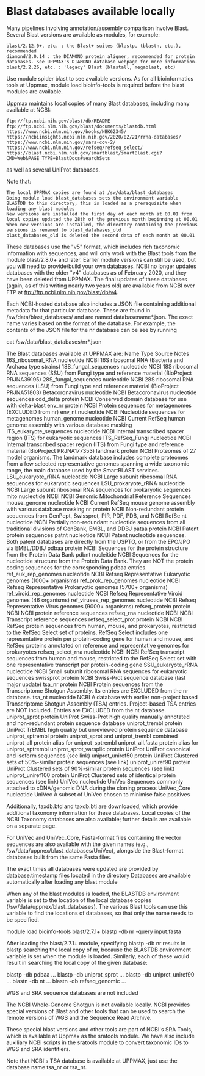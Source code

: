 # Blast databases available locally



Many pipelines involving annotation/assembly comparison involve Blast. Several Blast versions are available as modules, for example:

    blast/2.12.0+, etc. : the Blast+ suites (blastp, tblastn, etc.), recommended
    diamond/2.0.14 : the DIAMOND protein aligner, recommended for protein databases. See UPPMAX's DIAMOND database webpage for more information.
    blast/2.2.26, etc. : 'legacy' Blast (blastall, megablast, etc)

Use module spider blast to see available versions. As for all bioinformatics tools at Uppmax, module load bioinfo-tools is required before the blast modules are available.

Uppmax maintains local copies of many Blast databases, including many available at NCBI:

    ftp://ftp.ncbi.nih.gov/blast/db/README
    ftp://ftp.ncbi.nlm.nih.gov/blast/documents/blastdb.html
    https://www.ncbi.nlm.nih.gov/books/NBK62345/
    https://ncbiinsights.ncbi.nlm.nih.gov/2020/02/21/rrna-databases/
    https://www.ncbi.nlm.nih.gov/sars-cov-2/
    https://www.ncbi.nlm.nih.gov/refseq/refseq_select/
    https://blast.ncbi.nlm.nih.gov/smartblast/smartBlast.cgi?CMD=Web&PAGE_TYPE=BlastDocs#searchSets

as well as several UniProt databases.

Note that:

    The local UPPMAX copies are found at /sw/data/blast_databases
    Doing module load blast_databases sets the environment variable BLASTDB to this directory; this is loaded as a prerequisite when loading any blast modules
    New versions are installed the first day of each month at 00.01 from local copies updated the 28th of the previous month beginning at 00.01
    When new versions are installed, the directory containing the previous versions is renamed to blast_databases_old
    blast_databases_old is deleted the second data of each month at 00.01

These databases use the "v5" format, which includes rich taxonomic information with sequences, and will only work with the Blast tools from the module blast/2.8.0+ and later. Earlier module versions can still be used, but you will need to provide/build your own databases. NCBI no longer updates databases with the older "v4" databases as of February 2020, and they have been deleted from UPPMAX. The final updates of these databases (again, as of this writing nearly two years old) are available from NCBI over FTP at ftp://ftp.ncbi.nlm.nih.gov/blast/db/v4.

Each NCBI-hosted database also includes a JSON file containing additional metadata for that particular database. These are found in /sw/data/blast_databases/ and are named databasename*.json. The exact name varies based on the format of the database. For example, the contents of the JSON file for the nr database can be see by running

cat /sw/data/blast_databases/nr*.json

The Blast databases available at UPPMAX are:
Name 	Type 	Source 	Notes
16S_ribosomal_RNA 	nucleotide 	NCBI 	16S ribosomal RNA (Bacteria and Archaea type strains)
18S_fungal_sequences 	nucleotide 	NCBI 	18S ribosomal RNA sequences (SSU) from Fungi type and reference material (BioProject PRJNA39195)
28S_fungal_sequences 	nucleotide 	NCBI 	28S ribosomal RNA sequences (LSU) from Fungi type and reference material (BioProject PRJNA51803)
Betacoronavirus 	nucleotide 	NCBI 	Betacoronavirus nucleotide sequences
cdd_delta 	protein 	NCBI 	Conserved domain database for use with delta-blast
env_nr 	protein 	NCBI 	Protein sequences for metagenomes (EXCLUDED from nr)
env_nt 	nucleotide 	NCBI 	Nucleotide sequences for metagenomes
human_genome 	nucleotide 	NCBI 	Current RefSeq human genome assembly with various database masking
ITS_eukaryote_sequences 	nucleotide 	NCBI 	Internal transcribed spacer region (ITS) for eukaryotic sequences
ITS_RefSeq_Fungi 	nucleotide 	NCBI 	Internal transcribed spacer region (ITS) from Fungi type and reference material (BioProject PRJNA177353)
landmark 	protein 	NCBI 	Proteomes of 27 model organisms. The landmark database includes complete proteomes from a few selected representative genomes spanning a wide taxonomic range, the main database used by the SmartBLAST services.
LSU_eukaryote_rRNA 	nucleotide 	NCBI 	Large subunit ribosomal RNA sequences for eukaryotic sequences
LSU_prokaryote_rRNA 	nucleotide 	NCBI 	Large subunit ribosomal RNA sequences for prokaryotic sequences
mito 	nucleotide 	NCBI 	NCBI Genomic Mitochondrial Reference Sequences
mouse_genome 	nucleotide 	NCBI 	Current RefSeq mouse genome assembly with various database masking
nr 	protein 	NCBI 	Non-redundant protein sequences from GenPept, Swissprot, PIR, PDF, PDB, and NCBI RefSe
nt 	nucleotide 	NCBI 	Partially non-redundant nucleotide sequences from all traditional divisions of GenBank, EMBL, and DDBJ
pataa 	protein 	NCBI 	Patent protein sequences
patnt 	nucleotide 	NCBI 	Patent nucleotide sequences. Both patent databases are directly from the USPTO, or from the EPO/JPO via EMBL/DDBJ
pdbaa 	protein 	NCBI 	Sequences for the protein structure from the Protein Data Bank
pdbnt 	nucleitide 	NCBI 	Sequences for the nucleotide structure from the Protein Data Bank. They are NOT the protein coding sequences for the corresponding pdbaa entries.
ref_euk_rep_genomes 	nucleotide 	NCBI 	Refseq Representative Eukaryotic genomes (1000+ organisms)
ref_prok_rep_genomes 	nucleotide 	NCBI 	Refseq Representative Prokaryotic genomes (5700+ organisms)
ref_viroid_rep_genomes 	nucleotide 	NCBI 	Refseq Representative Viroid genomes (46 organisms)
ref_viruses_rep_genomes 	nucleotide 	NCBI 	Refseq Representative Virus genomes (9000+ organisms)
refseq_protein 	protein 	NCBI 	NCBI protein reference sequences
refseq_rna 	nucleotide 	NCBI 	NCBI Transcript reference sequences
refseq_select_prot 	protein 	NCBI 	NCBI RefSeq protein sequences from human, mouse, and prokaryotes, restricted to the RefSeq Select set of proteins. RefSeq Select includes one representative protein per protein-coding gene for human and mouse, and RefSeq proteins annotated on reference and representative genomes for prokaryotes
refseq_select_rna 	nucleotide 	NCBI 	NCBI RefSeq transcript sequences from human and mouse, restricted to the RefSeq Select set with one representative transcript per protein-coding gene
SSU_eukaryote_rRNA 	nucleotide 	NCBI 	Small subunit ribosomal RNA sequences for eukaryotic sequences
swissprot 	protein 	NCBI 	Swiss-Prot sequence database (last major update)
tsa_nr 	protein 	NCBI 	Protein sequences from the Transcriptome Shotgun Assembly. Its entries are EXCLUDED from the nr database.
tsa_nt 	nucleotide 	NCBI 	A database with earlier non-project based Transcriptome Shotgun Assembly (TSA) entries. Project-based TSA entries are NOT included. Entries are EXCLUDED from the nt database.
uniprot_sprot 	protein 	UniProt 	Swiss-Prot high quality manually annotated and non-redundant protein sequence database
uniprot_trembl 	protein 	UniProt 	TrEMBL high quality but unreviewed protein sequence database
uniprot_sptrembl 	protein 		uniprot_sprot and uniprot_trembl combined
uniprot_all 	protein 		alias for uniprot_sptrembl
uniprot_all.fasta 	protein 		alias for uniprot_sptrembl
uniprot_sprot_varsplic 	protein 	UniProt 	UniProt canonical and isoform sequences (see link)
uniprot_uniref50 	protein 	UniProt 	Clustered sets of 50%-similar protein sequences (see link)
uniprot_uniref90 	protein 	UniProt 	Clustered sets of 90%-similar protein sequences (see link)
uniprot_uniref100 	protein 	UniProt 	Clustered sets of identical protein sequences (see link)
UniVec 	nucleotide 	UniVec 	Sequences commonly attached to cDNA/genomic DNA during the cloning process
UniVec_Core 	nucleotide 	UniVec 	A subset of UniVec chosen to minimise false positives

Additionally, taxdb.btd and taxdb.bti are downloaded, which provide additional taxonomy information for these databases. Local copies of the NCBI Taxonomy databases are also available; further details are available on a separate page.

For UniVec and UniVec_Core, Fasta-format files containing the vector sequences are also available with the given names (e.g., /sw/data/uppnex/blast_databases/UniVec), alongside the Blast-format databases built from the same Fasta files.

The exact times all databases were updated are provided by database.timestamp files located in the directory
Databases are available automatically after loading any blast module

When any of the blast modules is loaded, the BLASTDB environment variable is set to the location of the local database copies (/sw/data/uppnex/blast_databases). The various Blast tools can use this variable to find the locations of databases, so that only the name needs to be specified.

module load bioinfo-tools blast/2.7.1+
blastp -db nr -query input.fasta

After loading the blast/2.7.1+ module, specifying blastp -db nr results in blastp searching the local copy of nr, because the BLASTDB environment variable is set when the module is loaded. Similarly, each of these would result in searching the local copy of the given database:

blastp -db pdbaa ...
blastp -db uniprot_sprot ...
blastp -db uniprot_uniref90 ...
blastn -db nt ...
blastn -db refseq_genomic ...

WGS and SRA sequence databases are not included

The NCBI Whole-Genome Shotgun is not available locally. NCBI provides special versions of Blast and other tools that can be used to search the remote versions of WGS and the Sequence Read Archive.

These special blast versions and other tools are part of NCBI's SRA Tools, which is available at Uppmax as the sratools module. We have also include auxiliary NCBI scripts in the sratools module to convert taxonomic IDs to WGS and SRA identifiers.

Note that NCBI's TSA database is available at UPPMAX, just use the database name tsa_nr or tsa_nt.
